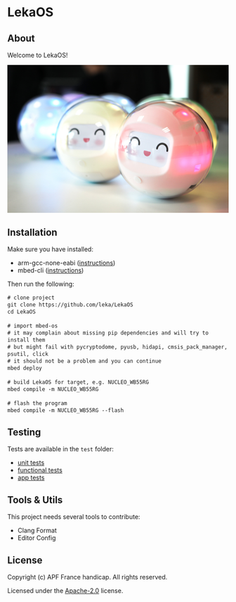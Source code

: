 # LekaOS

## About

Welcome to LekaOS!

![](./docs/assets/leka-alpha.jpeg)

## Installation

Make sure you have installed:

- arm-gcc-none-eabi ([instructions](https://github.com/osx-cross/homebrew-arm#using-the-prebuilt-binaries))
- mbed-cli ([instructions](https://os.mbed.com/docs/mbed-os/v5.15/tools/manual-installation.html))

Then run the following:

```shell
# clone project
git clone https://github.com/leka/LekaOS
cd LekaOS

# import mbed-os
# it may complain about missing pip dependencies and will try to install them
# but might fail with pycryptodome, pyusb, hidapi, cmsis_pack_manager, psutil, click
# it should not be a problem and you can continue
mbed deploy

# build LekaOS for target, e.g. NUCLEO_WB55RG
mbed compile -m NUCLEO_WB55RG

# flash the program
mbed compile -m NUCLEO_WB55RG --flash
```

## Testing

Tests are available in the `test` folder:

- [unit tests](./test/unit)
- [functional tests](./test/functional)
- [app tests](./test/app)

## Tools & Utils

This project needs several tools to contribute:

- Clang Format
- Editor Config

## License

Copyright (c) APF France handicap. All rights reserved.

Licensed under the [Apache-2.0](./LICENSE) license.

